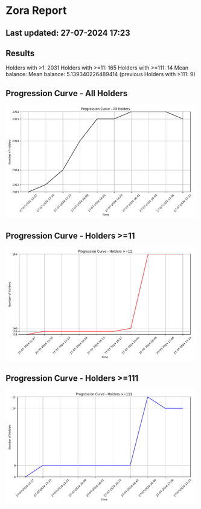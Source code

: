 # Zora Report
## Last updated: 27-07-2024 17:23
## Results
Holders with >1: 2031
Holders with >=11: 165
Holders with >=111: 14
Mean balance: Mean balance: 5.139340226489414 (previous Holders with >111: 9)
## Progression Curve - All Holders
![Progression Curve - All Holders](progression_curve_all.png)
## Progression Curve - Holders >=11
![Progression Curve - Holders >=11](progression_curve_gt_11.png)
## Progression Curve - Holders >=111
![Progression Curve - Holders >=111](progression_curve_gt_111.png)
